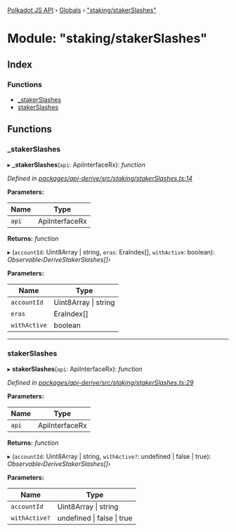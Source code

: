 [Polkadot JS API](../README.md) › [Globals](../globals.md) › ["staking/stakerSlashes"](_staking_stakerslashes_.md)

# Module: "staking/stakerSlashes"

## Index

### Functions

* [_stakerSlashes](_staking_stakerslashes_.md#_stakerslashes)
* [stakerSlashes](_staking_stakerslashes_.md#stakerslashes)

## Functions

###  _stakerSlashes

▸ **_stakerSlashes**(`api`: ApiInterfaceRx): *function*

*Defined in [packages/api-derive/src/staking/stakerSlashes.ts:14](https://github.com/polkadot-js/api/blob/7310ea825e/packages/api-derive/src/staking/stakerSlashes.ts#L14)*

**Parameters:**

Name | Type |
------ | ------ |
`api` | ApiInterfaceRx |

**Returns:** *function*

▸ (`accountId`: Uint8Array | string, `eras`: EraIndex[], `withActive`: boolean): *Observable‹DeriveStakerSlashes[]›*

**Parameters:**

Name | Type |
------ | ------ |
`accountId` | Uint8Array &#124; string |
`eras` | EraIndex[] |
`withActive` | boolean |

___

###  stakerSlashes

▸ **stakerSlashes**(`api`: ApiInterfaceRx): *function*

*Defined in [packages/api-derive/src/staking/stakerSlashes.ts:29](https://github.com/polkadot-js/api/blob/7310ea825e/packages/api-derive/src/staking/stakerSlashes.ts#L29)*

**Parameters:**

Name | Type |
------ | ------ |
`api` | ApiInterfaceRx |

**Returns:** *function*

▸ (`accountId`: Uint8Array | string, `withActive?`: undefined | false | true): *Observable‹DeriveStakerSlashes[]›*

**Parameters:**

Name | Type |
------ | ------ |
`accountId` | Uint8Array &#124; string |
`withActive?` | undefined &#124; false &#124; true |
